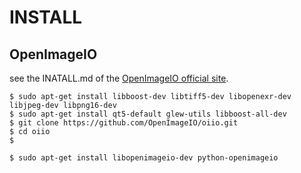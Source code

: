 # INSTALL

## OpenImageIO

see the INATALL.md of the [OpenImageIO official site](https://github.com/OpenImageIO/oiio).

```
$ sudo apt-get install libboost-dev libtiff5-dev libopenexr-dev libjpeg-dev libpng16-dev
$ sudo apt-get install qt5-default glew-utils libboost-all-dev
$ git clone https://github.com/OpenImageIO/oiio.git
$ cd oiio
$ 

$ sudo apt-get install libopenimageio-dev python-openimageio
```